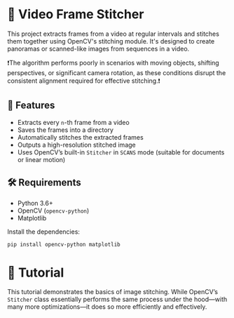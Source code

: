 # 🧵 Video Frame Stitcher

This project extracts frames from a video at regular intervals and stitches them together using OpenCV's stitching module. It's designed to create panoramas or scanned-like images from sequences in a video.

❗The algorithm performs poorly in scenarios with moving objects, shifting perspectives, or significant camera rotation, as these conditions disrupt the consistent alignment required for effective stitching.❗

## 📸 Features

- Extracts every `n`-th frame from a video
- Saves the frames into a directory
- Automatically stitches the extracted frames
- Outputs a high-resolution stitched image
- Uses OpenCV’s built-in `Stitcher` in `SCANS` mode (suitable for documents or linear motion)

## 🛠 Requirements

- Python 3.6+
- OpenCV (`opencv-python`)
- Matplotlib

Install the dependencies:

```bash
pip install opencv-python matplotlib
```
# 📖 Tutorial

This tutorial demonstrates the basics of image stitching. While OpenCV’s `Stitcher` class essentially performs the same process under the hood—with many more optimizations—it does so more efficiently and effectively.
